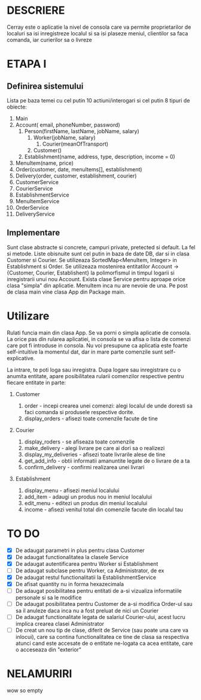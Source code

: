 # DESCRIERE
Cerray este o aplicatie la nivel de consola care va permite proprietarilor de localuri sa isi inregistreze localul si sa isi plaseze meniul, clientilor sa faca comanda, iar curierilor sa o livreze

# ETAPA I
## Definirea sistemului 
Lista pe baza temei cu cel putin 10 actiuni/interogari si cel putin 8 tipuri de obiecte:

1. Main
2. Account( email, phoneNumber, password)
    1. Person(firstName, lastName, jobName, salary)
        1. Worker(jobName, salary)
            1. Courier(meanOfTransport)
        2. Customer()
    2. Establishment(name, address, type, description, income = 0)
3. MenuItem(name, price)
4. Order(customer, date, menuItems[], establishment)
5. Delivery(order, customer, establishment, courier)
6. CustomerService
7. CourierService
8. EstablishmentService
9. MenuItemService
10. OrderService
11. DeliveryService

## Implementare

Sunt clase abstracte si concrete, campuri private, pretected si default. La fel si metode.
Liste obisnuite sunt cel putin in baza de date DB, dar si in clasa Customer si Courier.
Se utilizeaza SortedMap<MenuItem, Integer> in Establishment si Order.
Se utilizeaza mostenirea entitatilor Account -> {Customer, Courier, Establishent} la polimorfismul in timpul logarii si inregistrarii unui nou Account.
Exista clase Service pentru aproape orice clasa "simpla" din aplicatie. MenuItem inca nu are nevoie de una.
Pe post de clasa main vine clasa App din Package main.

# Utilizare

Rulati funcia main din clasa App. Se va porni o simpla aplicatie de consola. 
La orice pas din rularea aplicatiei, in consola se va afisa o lista de comenzi care pot fi introduse in consola.
Nu voi presupune ca aplicatia este foarte self-intuitive la momentul dat, dar in mare parte comenzile sunt self-explicative.

La intrare, te poti loga sau inregistra.
Dupa logare sau inregistrare cu o anumita entitate, apare posibilitatea rularii comenzilor respective pentru fiecare entitate in parte:
1. Customer
    1. order - incepi crearea unei comenzi: alegi localul de unde doresti sa faci comanda si produsele respective dorite.
    2. display_orders - afisezi toate comenzile facute de tine
2. Courier
    1. display_roders - se afiseaza toate comenzile
    2. make_delivery - alegi livrare pe care ai dori sa o realizezi
    3. display_my_deliveries - afisezi toate livrarile alese de tine
    4. get_add_info - obtii informatii amanuntite legate de o livrare de a ta
    5. confirm_delivery - confirmi realizarea unei livrari
    
3. Establishment
    1. display_menu - afisezi meniul localului
    2. add_item - adaugi un produs nou in meniul localului
    3. edit_menu - editezi un produs din meniul localului
    4. income - afisezi venitul total din comenzile facute din localul tau
    

# TO DO
- [x] De adaugat parametri in plus pentru clasa Customer
- [x] De adaugat functionalitatea la clasele Service
- [x] De adaugat autentificarea pentru Worker si Establishment
- [ ] De adaugat subclase pentru Worker, ca Administrator, de ex
- [x] De adaugat restul functionalitatii la EstablishmentService
- [x] De afisat quantity nu in forma hexazecimala
- [ ] De adaugat posibilitatea pentru entitati de a-si vizualiza informatiile personale si sa le modifice
- [ ] De adaugat posibilitatea pentru Customer de a-si modifica Order-ul sau sa il anuleze daca inca nu a fost preluat de nici un Courier
- [ ] De adaugat functionalitate legata de salariul Courier-ului, acest lucru implica crearea clasei Administrator
- [ ] De creat un nou tip de clase, diferit de Service (sau poate una care va inlocui), care sa contina functionalitatea ce tine de clasa sa respectiva atunci cand este accesate de o entitate ne-logata ca acea entitate, care o acceseaza din "exterior" 

# NELAMURIRI
wow so empty 